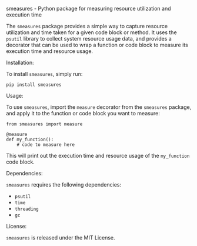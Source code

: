 smeasures - Python package for measuring resource utilization and execution time

The `smeasures` package provides a simple way to capture resource utilization and time taken for a given code block or method. It uses the `psutil` library to collect system resource usage data, and provides a decorator that can be used to wrap a function or code block to measure its execution time and resource usage.

Installation:

To install `smeasures`, simply run:

    pip install smeasures

Usage:

To use `smeasures`, import the `measure` decorator from the `smeasures` package, and apply it to the function or code block you want to measure:

    from smeasures import measure

    @measure
    def my_function():
        # code to measure here

This will print out the execution time and resource usage of the `my_function` code block.

Dependencies:

`smeasures` requires the following dependencies:

- `psutil`
- `time`
- `threading`
- `gc`

License:

`smeasures` is released under the MIT License.
